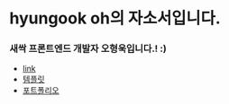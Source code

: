 # hyungook oh의 자소서입니다.

### 새싹 프론트엔드 개발자 오형욱입니다.! :)

- [link](https://hyungook.github.io/modern-resume/)
- [템플릿](https://github.com/sproogen/modern-resume-theme)
- [포트폴리오](https://hyungook.github.io/ooks-story/)
